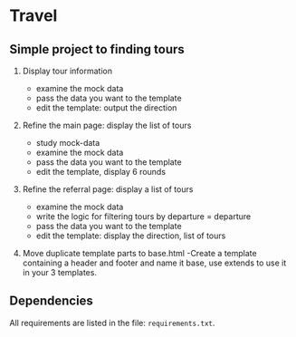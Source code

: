 # Travel

## Simple project to finding tours

1. Display tour information
    - examine the mock data
    - pass the data you want to the template
    - edit the template: output the direction
    
2. Refine the main page: display the list of tours
    - study mock-data
    - examine the mock data
    - pass the data you want to the template
    - edit the template, display 6 rounds
    
3. Refine the referral page: display a list of tours
    - examine the mock data
    - write the logic for filtering tours by departure = departure
    - pass the data you want to the template
    - edit the template: display the direction, list of tours
    
4.  Move duplicate template parts to base.html
    -Create a template containing a header and footer and name it base, use extends to use it in your 3 templates.
    



## Dependencies

All requirements are listed in the file: `requirements.txt`.
